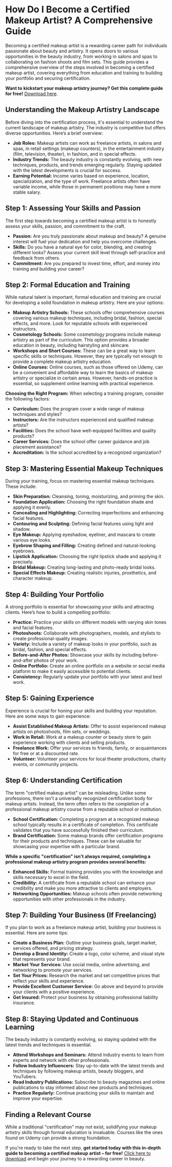 # How Do I Become a Certified Makeup Artist? A Comprehensive Guide

Becoming a certified makeup artist is a rewarding career path for individuals passionate about beauty and artistry. It opens doors to various opportunities in the beauty industry, from working in salons and spas to collaborating on fashion shoots and film sets. This guide provides a comprehensive overview of the steps involved in becoming a certified makeup artist, covering everything from education and training to building your portfolio and securing certification.

**Want to kickstart your makeup artistry journey? Get this complete guide for free!** [Download here](https://udemywork.com/how-do-i-become-a-certified-makeup-artist).

## Understanding the Makeup Artistry Landscape

Before diving into the certification process, it's essential to understand the current landscape of makeup artistry. The industry is competitive but offers diverse opportunities. Here’s a brief overview:

*   **Job Roles:** Makeup artists can work as freelance artists, in salons and spas, in retail settings (makeup counters), in the entertainment industry (film, television, theater), in fashion, and in special effects.
*   **Industry Trends:** The beauty industry is constantly evolving, with new techniques, products, and trends emerging regularly. Staying updated with the latest developments is crucial for success.
*   **Earning Potential:** Income varies based on experience, location, specialization, and the type of work. Freelance artists often have variable income, while those in permanent positions may have a more stable salary.

## Step 1: Assessing Your Skills and Passion

The first step towards becoming a certified makeup artist is to honestly assess your skills, passion, and commitment to the craft.

*   **Passion:** Are you truly passionate about makeup and beauty? A genuine interest will fuel your dedication and help you overcome challenges.
*   **Skills:** Do you have a natural eye for color, blending, and creating different looks? Assess your current skill level through self-practice and feedback from others.
*   **Commitment:** Are you prepared to invest time, effort, and money into training and building your career?

## Step 2: Formal Education and Training

While natural talent is important, formal education and training are crucial for developing a solid foundation in makeup artistry. Here are your options:

*   **Makeup Artistry Schools:** These schools offer comprehensive courses covering various makeup techniques, including bridal, fashion, special effects, and more. Look for reputable schools with experienced instructors.
*   **Cosmetology Schools:** Some cosmetology programs include makeup artistry as part of the curriculum. This option provides a broader education in beauty, including hairstyling and skincare.
*   **Workshops and Short Courses:** These can be a great way to learn specific skills or techniques. However, they are typically not enough to provide a complete makeup artistry education.
*   **Online Courses:** Online courses, such as those offered on Udemy, can be a convenient and affordable way to learn the basics of makeup artistry or specialize in certain areas. However, hands-on practice is essential, so supplement online learning with practical experience.

**Choosing the Right Program:** When selecting a training program, consider the following factors:

*   **Curriculum:** Does the program cover a wide range of makeup techniques and styles?
*   **Instructors:** Are the instructors experienced and qualified makeup artists?
*   **Facilities:** Does the school have well-equipped facilities and quality products?
*   **Career Services:** Does the school offer career guidance and job placement assistance?
*   **Accreditation:** Is the school accredited by a recognized organization?

## Step 3: Mastering Essential Makeup Techniques

During your training, focus on mastering essential makeup techniques. These include:

*   **Skin Preparation:** Cleansing, toning, moisturizing, and priming the skin.
*   **Foundation Application:** Choosing the right foundation shade and applying it evenly.
*   **Concealing and Highlighting:** Correcting imperfections and enhancing facial features.
*   **Contouring and Sculpting:** Defining facial features using light and shadow.
*   **Eye Makeup:** Applying eyeshadow, eyeliner, and mascara to create various eye looks.
*   **Eyebrow Shaping and Filling:** Creating defined and natural-looking eyebrows.
*   **Lipstick Application:** Choosing the right lipstick shade and applying it precisely.
*   **Bridal Makeup:** Creating long-lasting and photo-ready bridal looks.
*   **Special Effects Makeup:** Creating realistic injuries, prosthetics, and character makeup.

## Step 4: Building Your Portfolio

A strong portfolio is essential for showcasing your skills and attracting clients. Here’s how to build a compelling portfolio:

*   **Practice:** Practice your skills on different models with varying skin tones and facial features.
*   **Photoshoots:** Collaborate with photographers, models, and stylists to create professional-quality images.
*   **Variety:** Include a variety of makeup looks in your portfolio, such as bridal, fashion, and special effects.
*   **Before-and-After Photos:** Showcase your skills by including before-and-after photos of your work.
*   **Online Portfolio:** Create an online portfolio on a website or social media platform to make it easily accessible to potential clients.
*   **Consistency:** Regularly update your portfolio with your latest and best work.

## Step 5: Gaining Experience

Experience is crucial for honing your skills and building your reputation. Here are some ways to gain experience:

*   **Assist Established Makeup Artists:** Offer to assist experienced makeup artists on photoshoots, film sets, or weddings.
*   **Work in Retail:** Work at a makeup counter or beauty store to gain experience working with clients and selling products.
*   **Freelance Work:** Offer your services to friends, family, or acquaintances for free or at a discounted rate.
*   **Volunteer:** Volunteer your services for local theater productions, charity events, or community projects.

## Step 6: Understanding Certification

The term "certified makeup artist" can be misleading. Unlike some professions, there isn't a universally recognized certification body for makeup artists. Instead, the term often refers to the completion of a professional makeup artistry course from a reputable school or institution.

*   **School Certification:** Completing a program at a recognized makeup school typically results in a certificate of completion. This certificate validates that you have successfully finished their curriculum.
*   **Brand Certification:** Some makeup brands offer certification programs for their products and techniques. These can be valuable for showcasing your expertise with a particular brand.

**While a specific "certification" isn't always required, completing a professional makeup artistry program provides several benefits:**

*   **Enhanced Skills:** Formal training provides you with the knowledge and skills necessary to excel in the field.
*   **Credibility:** A certificate from a reputable school can enhance your credibility and make you more attractive to clients and employers.
*   **Networking Opportunities:** Makeup schools often provide networking opportunities with other professionals in the industry.

## Step 7: Building Your Business (If Freelancing)

If you plan to work as a freelance makeup artist, building your business is essential. Here are some tips:

*   **Create a Business Plan:** Outline your business goals, target market, services offered, and pricing strategy.
*   **Develop a Brand Identity:** Create a logo, color scheme, and visual style that represents your brand.
*   **Market Your Services:** Use social media, online advertising, and networking to promote your services.
*   **Set Your Prices:** Research the market and set competitive prices that reflect your skills and experience.
*   **Provide Excellent Customer Service:** Go above and beyond to provide your clients with a positive experience.
*   **Get Insured:** Protect your business by obtaining professional liability insurance.

## Step 8: Staying Updated and Continuous Learning

The beauty industry is constantly evolving, so staying updated with the latest trends and techniques is essential.

*   **Attend Workshops and Seminars:** Attend industry events to learn from experts and network with other professionals.
*   **Follow Industry Influencers:** Stay up-to-date with the latest trends and techniques by following makeup artists, beauty bloggers, and YouTubers.
*   **Read Industry Publications:** Subscribe to beauty magazines and online publications to stay informed about new products and techniques.
*   **Practice Regularly:** Continue practicing your skills to maintain and improve your expertise.

## Finding a Relevant Course

While a traditional "certification" may not exist, solidifying your makeup artistry skills through formal education is invaluable. Courses like the ones found on Udemy can provide a strong foundation.

If you're ready to take the next step, **get started today with this in-depth guide to becoming a certified makeup artist – for free!** [Click here to download](https://udemywork.com/how-do-i-become-a-certified-makeup-artist) and begin your journey to a rewarding career in beauty.
